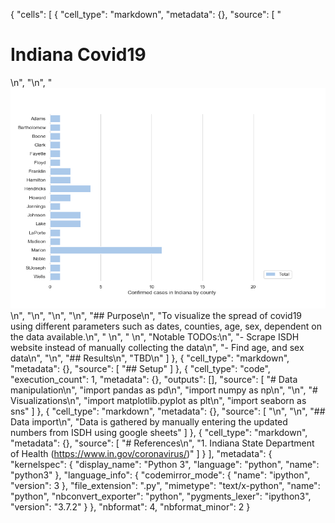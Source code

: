 {
 "cells": [
  {
   "cell_type": "markdown",
   "metadata": {},
   "source": [
    "<h1> Indiana Covid19 </h1>\n",
    "\n",
    "![covid19 Logo](covid.png)\n",
    "\n",
    "\n",
    "\n",
    "## Purpose\n",
    "To visualize the spread of covid19 using different parameters such as dates, counties, age, sex, dependent on the data available.\n",
    " \n",
    " \n",
    "Notable TODOs:\n",
    "- Scrape ISDH website instead of manually collecting the data\n",
    "- Find age, and sex data\n",
    "\n",
    "## Results\n",
    "TBD\n"
   ]
  },
  {
   "cell_type": "markdown",
   "metadata": {},
   "source": [
    "## Setup"
   ]
  },
  {
   "cell_type": "code",
   "execution_count": 1,
   "metadata": {},
   "outputs": [],
   "source": [
    "# Data manipulation\n",
    "import pandas as pd\n",
    "import numpy as np\n",
    "\n",
    "# Visualizations\n",
    "import matplotlib.pyplot as plt\n",
    "import seaborn as sns"
   ]
  },
  {
   "cell_type": "markdown",
   "metadata": {},
   "source": [
    "\n",
    "\n",
    "## Data import\n",
    "Data is gathered by manually entering the updated numbers from ISDH using google sheets"
   ]
  },
  {
   "cell_type": "markdown",
   "metadata": {},
   "source": [
    "# References\n",
    "1. Indiana State Department of Health (https://www.in.gov/coronavirus/)"
   ]
  }
 ],
 "metadata": {
  "kernelspec": {
   "display_name": "Python 3",
   "language": "python",
   "name": "python3"
  },
  "language_info": {
   "codemirror_mode": {
    "name": "ipython",
    "version": 3
   },
   "file_extension": ".py",
   "mimetype": "text/x-python",
   "name": "python",
   "nbconvert_exporter": "python",
   "pygments_lexer": "ipython3",
   "version": "3.7.2"
  }
 },
 "nbformat": 4,
 "nbformat_minor": 2
}
